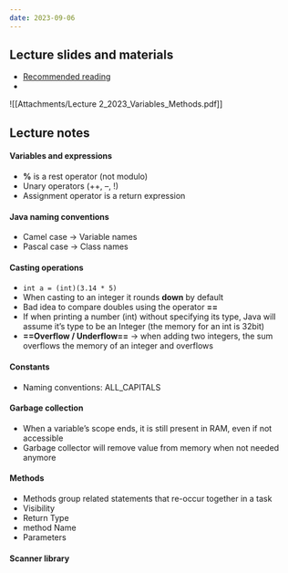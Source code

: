 ```yaml
---
date: 2023-09-06
---
```

## Lecture slides and materials
- [Recommended reading](https://canvas.maastrichtuniversity.nl/courses/15754/pages/module-2-recommended-material-previous-to-the-live-coding-session?module_item_id=529256)
- 
![[Attachments/Lecture 2_2023_Variables_Methods.pdf]]
## Lecture notes
#### Variables and expressions
- **%** is a rest operator (not modulo)
- Unary operators (++, $–$, !)
- Assignment operator is a return expression

#### Java naming conventions
- Camel case → Variable names
- Pascal case → Class names

#### Casting operations
- ```int a = (int)(3.14 * 5)```
- When casting to an integer it rounds **down** by default
- Bad idea to compare doubles using the operator **\==**
- If when printing a number (int) without specifying its type, Java will assume it’s type to be an Integer (the memory for an int is 32bit)
- **==Overflow / Underflow==** → when adding two integers, the sum overflows the memory of an integer and overflows
#### Constants
- Naming conventions: ALL_CAPITALS
#### Garbage collection
- When a variable’s scope ends, it is still present in RAM, even if not accessible
- Garbage collector will remove value from memory when not needed anymore
#### Methods
- Methods group related statements that re-occur together in a task
- Visibility
- Return Type
- method Name
- Parameters

#### Scanner library
